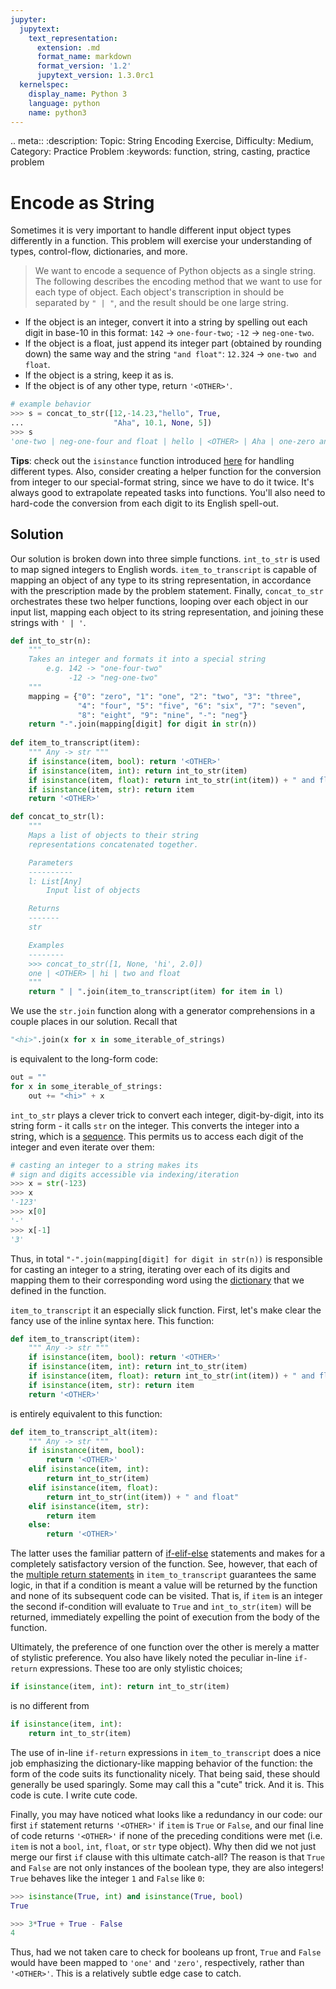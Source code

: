 ```yaml
---
jupyter:
  jupytext:
    text_representation:
      extension: .md
      format_name: markdown
      format_version: '1.2'
      jupytext_version: 1.3.0rc1
  kernelspec:
    display_name: Python 3
    language: python
    name: python3
---
```


<!-- #raw raw_mimetype="text/restructuredtext" -->
.. meta::
   :description: Topic: String Encoding Exercise, Difficulty: Medium, Category: Practice Problem
   :keywords: function, string, casting, practice problem
<!-- #endraw -->

# Encode as String
Sometimes it is very important to handle different input object types differently in a function. This problem will exercise your understanding of types, control-flow, dictionaries, and more.

>We want to encode a sequence of Python objects as a single string. The following describes the encoding method that we want to use for each type of object. Each object's transcription in should be separated by `" | "`, and the result should be one large string. 

- If the object is an integer, convert it into a string by spelling out each digit in base-10 in this format:
`142` $\rightarrow$ `one-four-two`; `-12` $\rightarrow$ `neg-one-two`. 
- If the object is a float, just append its integer part (obtained by rounding down) the same way and the string `"and float"`:
`12.324` $\rightarrow$ `one-two and float`. 
- If the object is a string, keep it as is.
- If the object is of any other type, return `'<OTHER>'`.

<!-- #region -->
``` Python
# example behavior
>>> s = concat_to_str([12,-14.23,"hello", True,
...                    "Aha", 10.1, None, 5])
>>> s
'one-two | neg-one-four and float | hello | <OTHER> | Aha | one-zero and float | <OTHER> | five'
```

**Tips**: check out the `isinstance` function introduced [here](https://www.pythonlikeyoumeanit.com/Module2_EssentialsOfPython/Basic_Objects.html) for handling different types. Also, consider creating a helper function for the conversion from integer to our special-format string, since we have to do it twice. It's always good to extrapolate repeated tasks into functions. You'll also need to hard-code the conversion from each digit to its English spell-out. 
<!-- #endregion -->

<!-- #region -->
## Solution
Our solution is broken down into three simple functions. `int_to_str` is used to map signed integers to English words. `item_to_transcript` is capable of mapping an object of any type to its string representation, in accordance with the prescription made by the problem statement. Finally, `concat_to_str` orchestrates these two helper functions, looping over each object in our input list, mapping each object to its string representation, and joining these strings with `' | '`. 

```python
def int_to_str(n):
    """ 
    Takes an integer and formats it into a special string 
        e.g. 142 -> "one-four-two"
             -12 -> "neg-one-two"
    """
    mapping = {"0": "zero", "1": "one", "2": "two", "3": "three",
               "4": "four", "5": "five", "6": "six", "7": "seven",
               "8": "eight", "9": "nine", "-": "neg"}
    return "-".join(mapping[digit] for digit in str(n))
    
def item_to_transcript(item):
    """ Any -> str """
    if isinstance(item, bool): return '<OTHER>'
    if isinstance(item, int): return int_to_str(item)
    if isinstance(item, float): return int_to_str(int(item)) + " and float"
    if isinstance(item, str): return item
    return '<OTHER>'

def concat_to_str(l):
    """ 
    Maps a list of objects to their string 
    representations concatenated together.

    Parameters
    ----------
    l: List[Any]
        Input list of objects

    Returns
    -------
    str

    Examples
    --------
    >>> concat_to_str([1, None, 'hi', 2.0])
    one | <OTHER> | hi | two and float
    """
    return " | ".join(item_to_transcript(item) for item in l)
```

We use the `str.join` function along with a generator comprehensions in a couple places in our solution. Recall that 
```python
"<hi>".join(x for x in some_iterable_of_strings)
```
is equivalent to the long-form code:
```python
out = ""
for x in some_iterable_of_strings:
    out += "<hi>" + x
``` 

`int_to_str` plays a clever trick to convert each integer, digit-by-digit, into its string form - it calls `str` on the integer. This converts the integer into a string, which is a [sequence](https://www.pythonlikeyoumeanit.com/Module2_EssentialsOfPython/SequenceTypes.html). This permits us to access each digit of the integer and even iterate over them:

```python
# casting an integer to a string makes its
# sign and digits accessible via indexing/iteration
>>> x = str(-123)
>>> x
'-123'
>>> x[0]
'-'
>>> x[-1]
'3'
```
Thus, in total `"-".join(mapping[digit] for digit in str(n))` is responsible for casting an integer to a string, iterating over each of its digits and mapping them to their corresponding word using the [dictionary](https://www.pythonlikeyoumeanit.com/Module2_EssentialsOfPython/DataStructures_II_Dictionaries.html) that we defined in the function.

`item_to_transcript` it an especially slick function. First, let's make clear the fancy use of the inline syntax here. This function:
```python
def item_to_transcript(item):
    """ Any -> str """
    if isinstance(item, bool): return '<OTHER>'
    if isinstance(item, int): return int_to_str(item)
    if isinstance(item, float): return int_to_str(int(item)) + " and float"
    if isinstance(item, str): return item
    return '<OTHER>'
```
is entirely equivalent to this function:
```python
def item_to_transcript_alt(item):
    """ Any -> str """
    if isinstance(item, bool): 
        return '<OTHER>'
    elif isinstance(item, int): 
        return int_to_str(item)
    elif isinstance(item, float): 
        return int_to_str(int(item)) + " and float"
    elif isinstance(item, str): 
        return item
    else:
        return '<OTHER>'
```
The latter uses the familiar pattern of [if-elif-else](https://www.pythonlikeyoumeanit.com/Module2_EssentialsOfPython/ConditionalStatements.html) statements and makes for a completely satisfactory version of the function. See, however, that each of the [multiple return statements](https://www.pythonlikeyoumeanit.com/Module2_EssentialsOfPython/Functions.html#Multiple-return-Statements) in `item_to_transcript` guarantees the same logic, in that if a condition is meant a value will be returned by the function and none of its subsequent code can be visited. That is, if `item` is an integer the second if-condition will evaluate to `True` and `int_to_str(item)` will be returned, immediately expelling the point of execution from the body of the function.

Ultimately, the preference of one function over the other is merely a matter of stylistic preference. You also have likely noted the peculiar in-line `if-return` expressions. These too are only stylistic choices; 
```python
if isinstance(item, int): return int_to_str(item)
```
is no different from
```python
if isinstance(item, int): 
    return int_to_str(item)
```
The use of in-line `if-return` expressions in `item_to_transcript` does a nice job emphasizing the dictionary-like mapping behavior of the function: the form of the code suits its functionality nicely. That being said, these should generally be used sparingly. Some may call this a "cute" trick. And it is. This code is cute. I write cute code.

Finally, you may have noticed what looks like a redundancy in our code: our first `if` statement returns `'<OTHER>'` if `item` is `True` or `False`, and our final line of code returns `'<OTHER>'` if none of the preceding conditions were met (i.e. `item` is not a `bool`, `int`, `float`, or `str` type object). Why then did we not just merge our first `if` clause with this ultimate catch-all? The reason is that `True` and `False` are not only instances of the boolean type, they are also integers! `True` behaves like the integer `1` and `False` like `0`:

```python
>>> isinstance(True, int) and isinstance(True, bool)
True

>>> 3*True + True - False
4
```

Thus, had we not taken care to check for booleans up front, `True` and `False` would have been mapped to `'one'` and `'zero'`, respectively, rather than `'<OTHER>'`. This is a relatively subtle edge case to catch.
<!-- #endregion -->
